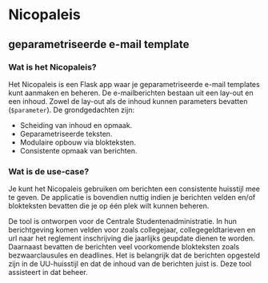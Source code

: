 # Nicopaleis
## geparametriseerde e-mail template

### Wat is het Nicopaleis?
Het Nicopaleis is een Flask app waar je geparametriseerde e-mail templates kunt aanmaken en beheren. De e-mailberichten bestaan uit een lay-out en een inhoud. Zowel de lay-out als de inhoud kunnen parameters bevatten (`$parameter`). De grondgedachten zijn:

* Scheiding van inhoud en opmaak.
* Geparametriseerde teksten.
* Modulaire opbouw via blokteksten.
* Consistente opmaak van berichten.

### Wat is de use-case?
Je kunt het Nicopaleis gebruiken om berichten een consistente huisstijl mee te geven. De applicatie is bovendien nuttig indien je berichten velden en/of blokteksten bevatten die je op één plek wilt kunnen beheren.

De tool is ontworpen voor de Centrale Studentenadministratie. In hun berichtgeving komen velden voor zoals collegejaar, collegegeldtarieven en url naar het reglement inschrijving die jaarlijks geupdate dienen te worden. Daarnaast bevatten de berichten veel voorkomende blokteksten zoals bezwaarclausules en deadlines. Het is belangrijk dat de berichten opgesteld zijn in de UU-huisstijl en dat de inhoud van de berichten juist is. Deze tool assisteert in dat beheer.
